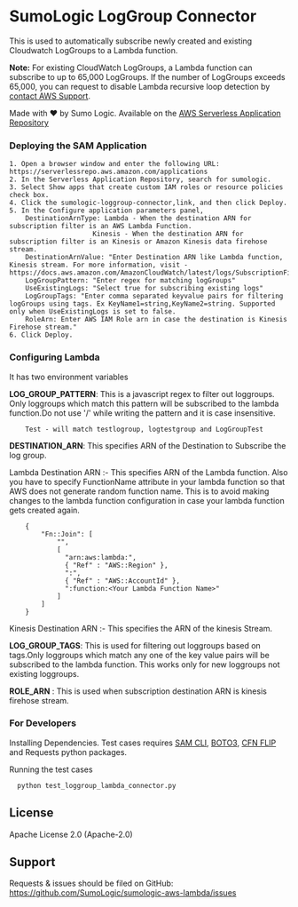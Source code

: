 # SumoLogic LogGroup Connector
This is used to automatically subscribe newly created and existing Cloudwatch LogGroups to a Lambda function.

**Note:**
For existing CloudWatch LogGroups, a Lambda function can subscribe to up to 65,000 LogGroups.
If the number of LogGroups exceeds 65,000, you can request to disable Lambda recursive loop detection by [contact AWS Support](https://repost.aws/knowledge-center/aws-phone-support).


Made with ❤️ by Sumo Logic. Available on the [AWS Serverless Application Repository](https://aws.amazon.com/serverless)

### Deploying the SAM Application
    1. Open a browser window and enter the following URL: https://serverlessrepo.aws.amazon.com/applications
    2. In the Serverless Application Repository, search for sumologic.
    3. Select Show apps that create custom IAM roles or resource policies check box.
    4. Click the sumologic-loggroup-connector,link, and then click Deploy.
    5. In the Configure application parameters panel,
        DestinationArnType: Lambda - When the destination ARN for subscription filter is an AWS Lambda Function.
                         Kinesis - When the destination ARN for subscription filter is an Kinesis or Amazon Kinesis data firehose stream.
        DestinationArnValue: "Enter Destination ARN like Lambda function, Kinesis stream. For more information, visit - https://docs.aws.amazon.com/AmazonCloudWatch/latest/logs/SubscriptionFilters.html
        LogGroupPattern: "Enter regex for matching logGroups"
        UseExistingLogs: "Select true for subscribing existing logs"
        LogGroupTags: "Enter comma separated keyvalue pairs for filtering logGroups using tags. Ex KeyName1=string,KeyName2=string. Supported only when UseExistingLogs is set to false.
        RoleArn: Enter AWS IAM Role arn in case the destination is Kinesis Firehose stream."
    6. Click Deploy.


### Configuring Lambda
It has two environment variables

**LOG_GROUP_PATTERN**: This is a javascript regex to filter out loggroups. Only loggroups which match this pattern will be subscribed to the lambda function.Do not use '/' while writing the pattern and it is case insensitive.

```
    Test - will match testlogroup, logtestgroup and LogGroupTest
```

**DESTINATION_ARN**: This specifies ARN of the Destination to Subscribe the log group. 

Lambda Destination ARN :- This specifies ARN of the Lambda function. Also you have to specify FunctionName attribute in your lambda function so that AWS does not generate random function name. This is to avoid making changes to the lambda function configuration in case your lambda function gets created again.

```
    {
        "Fn::Join": [
            "",
            [
              "arn:aws:lambda:",
              { "Ref" : "AWS::Region" },
              ":",
              { "Ref" : "AWS::AccountId" },
              ":function:<Your Lambda Function Name>"
            ]
        ]
    }
```

Kinesis Destination ARN :- This specifies the ARN of the kinesis Stream.

**LOG_GROUP_TAGS**: This is used for filtering out loggroups based on tags.Only loggroups which match any one of the key value pairs will be subscribed to the lambda function. This works only for new loggroups not existing loggroups.

**ROLE_ARN** : This is used when subscription destination ARN is kinesis firehose stream.

### For Developers

Installing Dependencies. Test cases requires [SAM CLI](https://docs.aws.amazon.com/serverless-application-model/latest/developerguide/serverless-sam-cli-install.html), [BOTO3](https://pypi.org/project/boto3/), [CFN FLIP](https://pypi.org/project/cfn-flip/) and Requests python packages.

Running the test cases

```
  python test_loggroup_lambda_connector.py
```

## License

Apache License 2.0 (Apache-2.0)


## Support
Requests & issues should be filed on GitHub: https://github.com/SumoLogic/sumologic-aws-lambda/issues


